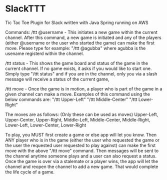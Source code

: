 # SlackTTT
Tic Tac Toe Plugin for Slack written with Java Spring running on AWS

Commands:
/ttt @username - This initiates a new game within the current channel. After this command, a new game is initiated and any of the players (either @username or the user who started the game) can make the first move. Please type for example:
"/ttt @agubba" where agubba is the usename registerd within the channel.

/ttt status - This shows the game board and status of the game in the current channel. If no game exists, it asks if you would like to start one.
Simply type "/ttt status" and if you are in the channel, only you via a slash message will receive a status of the current game,

/ttt move - Once the game is in motion, a player who is part of the game in a given channel can make a move.
Examples of this command using the below commands are:
"/ttt Upper-Left"
"/ttt Middle-Center"
"/ttt Lower-Right"

The moves are as follows: (Only these can be used as moves) 
Upper-Left, Upper-Center, Upper-Right, Middle-Left, Middle-Center, Middle-Right, Lower-Left, Lower-Center, Lower-Right 

To play, you MUST first create a game or else app will let you know. Then ANY player who is in the game (either the user who requested the game or the user the requested user requested to play against) can make the first move with the above "/ttt move" command. Then messages will be sent to the channel anytime someone plays and a user can also request a status. Once the game is over via a stalemate or a player wins, the app will let the channel and reopen the channel to add a new game. That would complete the life cycle of a game.
